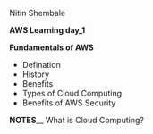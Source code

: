 Nitin Shembale 

**AWS Learning day_1**

__Fundamentals of AWS__

- Defination
- History
- Benefits
- Types of Cloud Computing
- Benefits of AWS Security

**NOTES**__
What is Cloud Computing?
